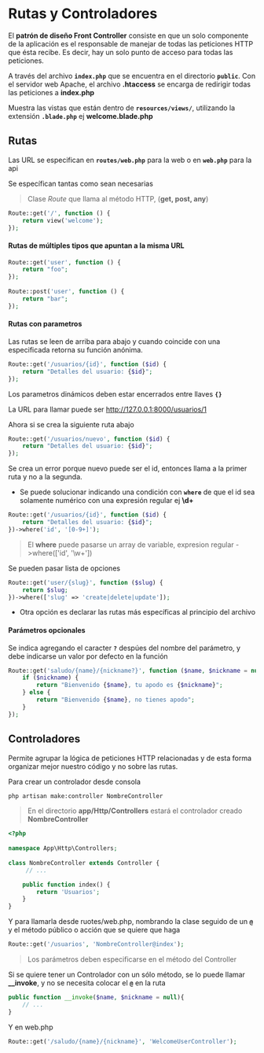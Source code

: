 # Rutas y Controladores

El **patrón de diseño Front Controller** consiste en que un solo componente de la aplicación es el responsable de manejar de todas las peticiones HTTP que ésta recibe. Es decir, hay un solo punto de acceso para todas las peticiones.

A través del archivo **`index.php`** que se encuentra en el directorio **`public`**. Con el servidor web Apache, el archivo **.htaccess** se encarga de redirigir todas las peticiones a **index.php**



Muestra las vistas que están dentro de **`resources/views/`**, utilizando la extensión **`.blade.php`** ej **welcome.blade.php**


## Rutas
Las URL se especifican en **`routes/web.php`** para la web o en **`web.php`** para la api

Se específican tantas como sean necesarias
> Clase *Route* que llama al método HTTP, (**get, post, any**)
```php
Route::get('/', function () {
    return view('welcome');
});
```

#### Rutas de múltiples tipos que apuntan a la misma URL

```php
Route::get('user', function () {
    return "foo";
});
 
Route::post('user', function () {
    return "bar";
});
```

#### Rutas con parametros
Las rutas se leen de arriba para abajo y cuando coincide con una especificada retorna su función anónima.
```php
Route::get('/usuarios/{id}', function ($id) {
    return "Detalles del usuario: {$id}";
});
```
Los parametros dinámicos deben estar encerrados entre llaves **`{}`**

La URL para llamar puede ser http://127.0.0.1:8000/usuarios/1

Ahora si se crea la siguiente ruta abajo
```php
Route::get('/usuarios/nuevo', function ($id) {
    return "Detalles del usuario: {$id}";
});
```
Se crea un error porque nuevo puede ser el id, entonces llama a la primer ruta y no a la segunda.

- Se puede solucionar indicando una condición con **`where`** de que el id sea solamente numérico con una expresión regular ej **\d+**
```php
Route::get('/usuarios/{id}', function ($id) {
    return "Detalles del usuario: {$id}";
})->where('id', '[0-9+]');
```
> El **where** puede pasarse un array de variable, expresion regular 
> ->where(['id', '\w+'])

Se pueden pasar lista de opciones
```php
Route::get('user/{slug}', function ($slug) { 
    return $slug; 
})->where(['slug' => 'create|delete|update']);
```

- Otra opción es declarar las rutas más específicas al principio del archivo




#### Parámetros opcionales
Se indica agregando el caracter **`?`** despúes del nombre del parámetro, y debe indicarse un valor por defecto en la función
```php
Route::get('saludo/{name}/{nickname?}', function ($name, $nickname = null) {
    if ($nickname) {
        return "Bienvenido {$name}, tu apodo es {$nickname}";
    } else {
        return "Bienvenido {$name}, no tienes apodo";
    }
});
```


## Controladores 

Permite agrupar la lógica de peticiones HTTP relacionadas y de esta forma organizar mejor nuestro código y no sobre las rutas.

Para crear un controlador desde consola

```sh
php artisan make:controller NombreController
```
> En el directorio **app/Http/Controllers** estará el controlador creado **NombreController**


```php
<?php
 
namespace App\Http\Controllers;
 
class NombreController extends Controller {
     // ...

	public function index()	{
		return 'Usuarios';
	}
}
```

Y para llamarla desde ruotes/web.php, nombrando la clase seguido de un **`@`** y el método público o acción que se quiere que haga
```php
Route::get('/usuarios', 'NombreController@index');
```

> Los parámetros deben especificarse en el método del Controller 

Si se quiere tener un Controlador con un sólo método, se lo puede llamar **__invoke**, y no se necesita colocar el **`@`** en la ruta

```php
public function __invoke($name, $nickname = null){
    // ...
}
```
Y en web.php
```php	
Route::get('/saludo/{name}/{nickname}', 'WelcomeUserController');
```

